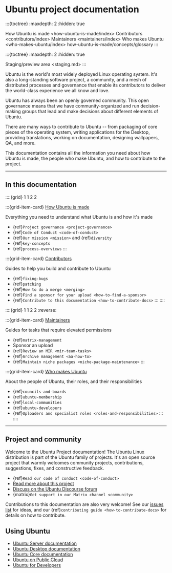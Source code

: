 # Ubuntu project documentation

:::{toctree}
:maxdepth: 2
:hidden: true

How Ubuntu is made <how-ubuntu-is-made/index>
Contributors <contributors/index>
Maintainers <maintainers/index>
Who makes Ubuntu <who-makes-ubuntu/index>
how-ubuntu-is-made/concepts/glossary
:::

:::{toctree}
:maxdepth: 2
:hidden: true

Staging/preview area <staging.md>
:::


Ubuntu is the world's most widely deployed Linux operating system.
It's also a long-standing software project, a community, and a mesh of distributed processes and governance that enable its contributors to deliver the world-class experience we all know and love.

Ubuntu has always been an openly governed community.
This open governance means that we have community-organized and run decision-making groups that lead and make decisions about different elements of Ubuntu.

There are many ways to contribute to Ubuntu -- from packaging of core pieces of the operating system, writing applications for the Desktop, providing translations, working on documentation, designing wallpapers, QA, and more.

This documentation contains all the information you need about how Ubuntu is made, the people who make Ubuntu, and how to contribute to the project.

---------

## In this documentation

::::{grid} 1 1 2 2

:::{grid-item-card} [How Ubuntu is made](how-ubuntu-is-made/index)

Everything you need to understand what Ubuntu is and how it's made

* {ref}`Project governance <project-governance>`
* {ref}`Code of Conduct <code-of-conduct>`
* {ref}`Our mission <mission>` and {ref}`diversity`
* {ref}`key-concepts`
* {ref}`process-overviews`
:::

:::{grid-item-card} [Contributors](contributors/index)

Guides to help you build and contribute to Ubuntu

* {ref}`fixing-bugs`
* {ref}`patching`
* {ref}`How to do a merge <merging>`
* {ref}`Find a sponsor for your upload <how-to-find-a-sponsor>`
* {ref}`Contribute to this documentation <how-to-contribute-docs>`
:::
::::


::::{grid} 1 1 2 2
:reverse:

:::{grid-item-card} [Maintainers](maintainers/index)

Guides for tasks that require elevated permissions

* {ref}`matrix-management`
* Sponsor an upload
* {ref}`Review an MIR <mir-team-tasks>`
* {ref}`Archive management <aa-how-to>`
* {ref}`Maintain niche packages <niche-package-maintenance>`
:::

:::{grid-item-card} [Who makes Ubuntu](who-makes-ubuntu/index)

About the people of Ubuntu, their roles, and their responsibilities

* {ref}`councils-and-boards`
* {ref}`ubuntu-membership`
* {ref}`local-communities`
* {ref}`ubuntu-developers`
* {ref}`Uploaders and specialist roles <roles-and-responsibilities>`
:::
::::

---------

## Project and community

Welcome to the Ubuntu Project documentation!
The Ubuntu Linux distribution is part of the Ubuntu family of projects.
It's an open source project that warmly welcomes community projects, contributions, suggestions, fixes, and constructive feedback.

* {ref}`Read our code of conduct <code-of-conduct>`
* [Read more about this project](https://discourse.ubuntu.com/t/revitalising-ubuntu-project-documentation/58694)
* [Discuss on the Ubuntu Discourse forum](https://discourse.ubuntu.com/)
* {matrix}`Get support in our Matrix channel <community>`

Contributions to this documentation are also very welcome!
See our [issues list](https://github.com/ubuntu/ubuntu-project-docs/issues) for ideas, and our {ref}`contributing guide <how-to-contribute-docs>` for details on how to contribute.



## Using Ubuntu

- [Ubuntu Server documentation](https://documentation.ubuntu.com/server/)
- [Ubuntu Desktop documentation](https://documentation.ubuntu.com/desktop/en/latest/)
- [Ubuntu Core documentation](https://documentation.ubuntu.com/core/)
- [Ubuntu on Public Cloud](https://documentation.ubuntu.com/public-cloud/)
- [Ubuntu for Developers](https://documentation.ubuntu.com/ubuntu-for-developers/)
